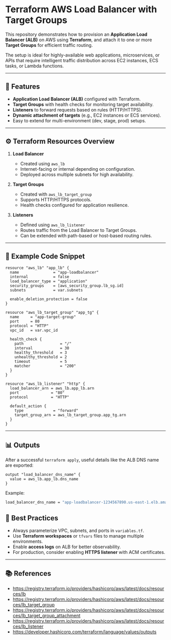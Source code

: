 # Terraform AWS Load Balancer with Target Groups

This repository demonstrates how to provision an **Application Load Balancer (ALB)** on AWS using **Terraform**, and attach it to one or more **Target Groups** for efficient traffic routing.

The setup is ideal for highly-available web applications, microservices, or APIs that require intelligent traffic distribution across EC2 instances, ECS tasks, or Lambda functions.

---

## 🚀 Features

* **Application Load Balancer (ALB)** configured with Terraform.
* **Target Groups** with health checks for monitoring target availability.
* **Listeners** to forward requests based on rules (HTTP/HTTPS).
* **Dynamic attachment of targets** (e.g., EC2 instances or ECS services).
* Easy to extend for multi-environment (dev, stage, prod) setups.

---

## ⚙️ Terraform Resources Overview

1. **Load Balancer**

   * Created using `aws_lb`
   * Internet-facing or internal depending on configuration.
   * Deployed across multiple subnets for high availability.

2. **Target Groups**

   * Created with `aws_lb_target_group`
   * Supports HTTP/HTTPS protocols.
   * Health checks configured for application resilience.

3. **Listeners**

   * Defined using `aws_lb_listener`
   * Routes traffic from the Load Balancer to Target Groups.
   * Can be extended with path-based or host-based routing rules.

---

## 📝 Example Code Snippet

```hcl
resource "aws_lb" "app_lb" {
  name               = "app-loadbalancer"
  internal           = false
  load_balancer_type = "application"
  security_groups    = [aws_security_group.lb_sg.id]
  subnets            = var.subnets

  enable_deletion_protection = false
}

resource "aws_lb_target_group" "app_tg" {
  name     = "app-target-group"
  port     = 80
  protocol = "HTTP"
  vpc_id   = var.vpc_id

  health_check {
    path                = "/"
    interval            = 30
    healthy_threshold   = 3
    unhealthy_threshold = 2
    timeout             = 5
    matcher             = "200"
  }
}

resource "aws_lb_listener" "http" {
  load_balancer_arn = aws_lb.app_lb.arn
  port              = "80"
  protocol          = "HTTP"

  default_action {
    type             = "forward"
    target_group_arn = aws_lb_target_group.app_tg.arn
  }
}
```

---

## 📊 Outputs

After a successful `terraform apply`, useful details like the ALB DNS name are exported:

```hcl
output "load_balancer_dns_name" {
  value = aws_lb.app_lb.dns_name
}
```

Example:

```bash
load_balancer_dns_name = "app-loadbalancer-1234567890.us-east-1.elb.amazonaws.com"
```

## 🌱 Best Practices

* Always parameterize VPC, subnets, and ports in `variables.tf`.
* Use **Terraform workspaces** or `tfvars` files to manage multiple environments.
* Enable **access logs** on ALB for better observability.
* For production, consider enabling **HTTPS listener** with ACM certificates.

---

## 📚 References

* https://registry.terraform.io/providers/hashicorp/aws/latest/docs/resources/lb
* https://registry.terraform.io/providers/hashicorp/aws/latest/docs/resources/lb_target_group
* https://registry.terraform.io/providers/hashicorp/aws/latest/docs/resources/lb_target_group_attachment
* https://registry.terraform.io/providers/hashicorp/aws/latest/docs/resources/lb_listener
* https://developer.hashicorp.com/terraform/language/values/outputs
